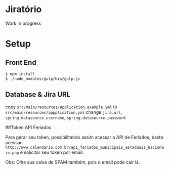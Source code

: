 # Jiratório

Work in progress

# Setup

## Front End

```bash
$ npm install
$ ./node_modules/gulp/bin/gulp.js
```

## Database & Jira URL

copy `src/main/resources/application.example.yml` to `src/main/resources/appplication.yml` 
change `jira.url`, `spring.datasource.username`, `spring.datasource.password`


##Token API Feriados

Para gerar seu token, possibilitando assim acessar a API de Feriados, basta acessar `http://www.calendario.com.br/api_feriados_municipais_estaduais_nacionais.php` e solicitar seu token por email.

Obs: Olhe sua caixa de SPAM também, pois o email pode cair lá. 